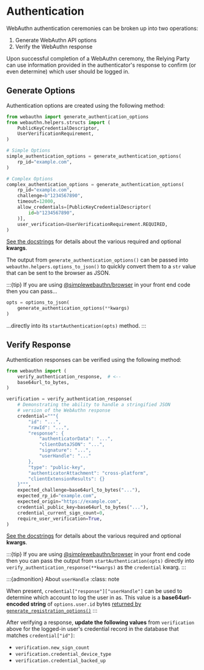 # Authentication

WebAuthn authentication ceremonies can be broken up into two operations:

1. Generate WebAuthn API options
2. Verify the WebAuthn response

Upon successful completion of a WebAuthn ceremony, the Relying Party can use information provided in the authenticator's response to confirm (or even determine) which user should be logged in.

## Generate Options

Authentication options are created using the following method:

```py
from webauthn import generate_authentication_options
from webauthn.helpers.structs import (
    PublicKeyCredentialDescriptor,
    UserVerificationRequirement,
)

# Simple Options
simple_authentication_options = generate_authentication_options(
    rp_id="example.com",
)

# Complex Options
complex_authentication_options = generate_authentication_options(
    rp_id="example.com",
    challenge=b"1234567890",
    timeout=12000,
    allow_credentials=[PublicKeyCredentialDescriptor(
        id=b"1234567890",
    )],
    user_verification=UserVerificationRequirement.REQUIRED,
)
```

[See the docstrings](https://github.com/duo-labs/py_webauthn/blob/2219507f483e5592ec980ec95d97a5d3563fa45b/webauthn/authentication/generate_authentication_options.py#L11-L30) for details about the various required and optional **kwargs**.

The output from `generate_authentication_options()` can be passed into `webauthn.helpers.options_to_json()` to quickly convert them to a `str` value that can be sent to the browser as JSON.

:::{tip}
If you are using [@simplewebauthn/browser](overview.md#simplewebauthn-browser) in your front end code then you can pass...
```py
opts = options_to_json(
    generate_authentication_options(**kwargs)
)
```
...directly into its `startAuthentication(opts)` method.
:::

## Verify Response

Authentication responses can be verified using the following method:

```py
from webauthn import (
    verify_authentication_response,  # <--
    base64url_to_bytes,
)

verification = verify_authentication_response(
    # Demonstrating the ability to handle a stringified JSON
    # version of the WebAuthn response
    credential="""{
        "id": "...",
        "rawId": "...",
        "response": {
            "authenticatorData": "...",
            "clientDataJSON": "...",
            "signature": "...",
            "userHandle": "..."
        },
        "type": "public-key",
        "authenticatorAttachment": "cross-platform",
        "clientExtensionResults": {}
    }""",
    expected_challenge=base64url_to_bytes("..."),
    expected_rp_id="example.com",
    expected_origin="https://example.com",
    credential_public_key=base64url_to_bytes("..."),
    credential_current_sign_count=0,
    require_user_verification=True,
)
```

[See the docstrings](https://github.com/duo-labs/py_webauthn/blob/2219507f483e5592ec980ec95d97a5d3563fa45b/webauthn/authentication/verify_authentication_response.py#L46-L79) for details about the various required and optional **kwargs**.

:::{tip}
If you are using [@simplewebauthn/browser](overview.md#simplewebauthn-browser) in your front end code then you can pass the output from `startAuthentication(opts)` directly into `verify_authentication_response(**kwargs)` as the `credential` kwarg.
:::

:::{admonition} About `userHandle`
:class: note

When present, `credential["response"]["userHandle"]` can be used to determine which account to log the user in as. This value is a **base64url-encoded string** of `options.user.id` bytes [returned by `generate_registration_options()`](registration.md#generate-options)
:::

After verifying a response, **update the following values** from `verification` above for the logged-in user's credential record in the database that matches `credential["id"]`:

- `verification.new_sign_count`
- `verification.credential_device_type`
- `verification.credential_backed_up`
